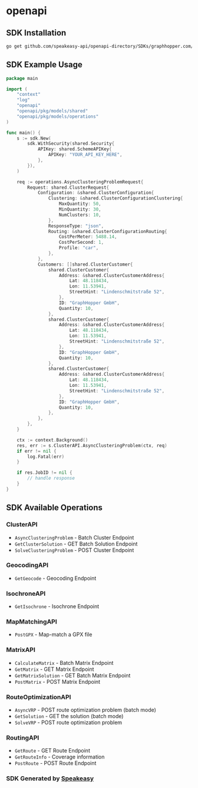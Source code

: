 # openapi

<!-- Start SDK Installation -->
## SDK Installation

```bash
go get github.com/speakeasy-api/openapi-directory/SDKs/graphhopper.com/1.0.0/go
```
<!-- End SDK Installation -->

## SDK Example Usage
<!-- Start SDK Example Usage -->
```go
package main

import (
    "context"
    "log"
    "openapi"
    "openapi/pkg/models/shared"
    "openapi/pkg/models/operations"
)

func main() {
    s := sdk.New(
        sdk.WithSecurity(shared.Security{
            APIKey: shared.SchemeAPIKey{
                APIKey: "YOUR_API_KEY_HERE",
            },
        }),
    )

    req := operations.AsyncClusteringProblemRequest{
        Request: shared.ClusterRequest{
            Configuration: &shared.ClusterConfiguration{
                Clustering: &shared.ClusterConfigurationClustering{
                    MaxQuantity: 50,
                    MinQuantity: 30,
                    NumClusters: 10,
                },
                ResponseType: "json",
                Routing: &shared.ClusterConfigurationRouting{
                    CostPerMeter: 5488.14,
                    CostPerSecond: 1,
                    Profile: "car",
                },
            },
            Customers: []shared.ClusterCustomer{
                shared.ClusterCustomer{
                    Address: &shared.ClusterCustomerAddress{
                        Lat: 48.118434,
                        Lon: 11.53941,
                        StreetHint: "Lindenschmitstraße 52",
                    },
                    ID: "GraphHopper GmbH",
                    Quantity: 10,
                },
                shared.ClusterCustomer{
                    Address: &shared.ClusterCustomerAddress{
                        Lat: 48.118434,
                        Lon: 11.53941,
                        StreetHint: "Lindenschmitstraße 52",
                    },
                    ID: "GraphHopper GmbH",
                    Quantity: 10,
                },
                shared.ClusterCustomer{
                    Address: &shared.ClusterCustomerAddress{
                        Lat: 48.118434,
                        Lon: 11.53941,
                        StreetHint: "Lindenschmitstraße 52",
                    },
                    ID: "GraphHopper GmbH",
                    Quantity: 10,
                },
            },
        },
    }

    ctx := context.Background()
    res, err := s.ClusterAPI.AsyncClusteringProblem(ctx, req)
    if err != nil {
        log.Fatal(err)
    }

    if res.JobID != nil {
        // handle response
    }
}
```
<!-- End SDK Example Usage -->

<!-- Start SDK Available Operations -->
## SDK Available Operations


### ClusterAPI

* `AsyncClusteringProblem` - Batch Cluster Endpoint
* `GetClusterSolution` - GET Batch Solution Endpoint
* `SolveClusteringProblem` - POST Cluster Endpoint

### GeocodingAPI

* `GetGeocode` - Geocoding Endpoint

### IsochroneAPI

* `GetIsochrone` - Isochrone Endpoint

### MapMatchingAPI

* `PostGPX` - Map-match a GPX file

### MatrixAPI

* `CalculateMatrix` - Batch Matrix Endpoint
* `GetMatrix` - GET Matrix Endpoint
* `GetMatrixSolution` - GET Batch Matrix Endpoint
* `PostMatrix` - POST Matrix Endpoint

### RouteOptimizationAPI

* `AsyncVRP` - POST route optimization problem (batch mode)
* `GetSolution` - GET the solution (batch mode)
* `SolveVRP` - POST route optimization problem

### RoutingAPI

* `GetRoute` - GET Route Endpoint
* `GetRouteInfo` - Coverage information
* `PostRoute` - POST Route Endpoint
<!-- End SDK Available Operations -->

### SDK Generated by [Speakeasy](https://docs.speakeasyapi.dev/docs/using-speakeasy/client-sdks)
